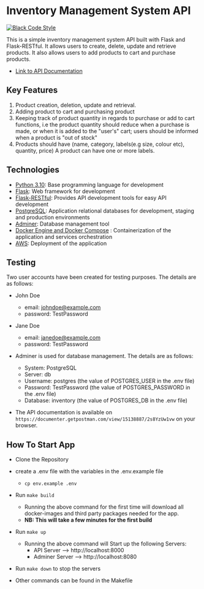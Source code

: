 # Inventory Management System API

[![Black Code Style](https://img.shields.io/badge/code%20style-black-000000.svg)](https://github.com/ambv/black)

This is a simple inventory management system API built with Flask and Flask-RESTful. It allows users to create, delete, update and retrieve products. It also allows users to add products to cart and purchase products.

- [Link to API Documentation](https://documenter.getpostman.com/view/15138887/2s8YzUw1vw)

## Key Features

1. Product creation, deletion, update and retrieval.
2. Adding product to cart and purchasing product
3. Keeping track of product quantity in regards to purchase or add to cart functions, i.e the product quantity should reduce when a purchase is made, or when it is added to the "user's" cart; users should be informed when a product is "out of stock"
4. Products should have (name, category, labels(e.g size, colour etc), quantity, price) A product can have one or more labels.

## Technologies

- [Python 3.10](https://python.org): Base programming language for development
- [Flask](https://flask.palletsprojects.com/en/2.0.x/): Web framework for development
- [Flask-RESTful](https://flask-restful.readthedocs.io/en/latest/): Provides API development tools for easy API development
- [PostgreSQL](https://www.postgresql.org/): Application relational databases for development, staging and production environments
- [Adminer](https://www.adminer.org/): Database management tool
- [Docker Engine and Docker Compose](https://www.docker.com/) : Containerization of the application and services orchestration
- [AWS](https://aws.amazon.com/): Deployment of the application

## Testing

Two user accounts have been created for testing purposes. The details are as follows:

- John Doe
  - email: johndoe@example.com
  - password: TestPassword
- Jane Doe
  - email: janedoe@example.com
  - password: TestPassword

- Adminer is used for database management. The details are as follows:
  - System: PostgreSQL
  - Server: db
  - Username: postgres (the value of POSTGRES_USER in the .env file)
  - Password: TestPassword (the value of POSTGRES_PASSWORD in the .env file)
  - Database: inventory (the value of POSTGRES_DB in the .env file)

- The API documentation is available on `https://documenter.getpostman.com/view/15138887/2s8YzUw1vw` on your browser.

## How To Start App

- Clone the Repository
- create a .env file with the variables in the .env.example file
  - `cp env.example .env`

- Run `make build`

  - Running the above command for the first time will download all docker-images and third party packages needed for the app.
  - **NB: This will take a few minutes for the first build**

- Run `make up`

  - Running the above command will Start up the following Servers:
    - API Server --> http://localhost:8000
    - Adminer Server --> http://localhost:8080

- Run `make down` to stop the servers

- Other commands can be found in the Makefile

